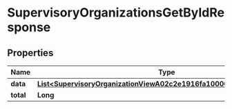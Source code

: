 

# SupervisoryOrganizationsGetByIdResponse


## Properties

| Name | Type | Description | Notes |
|------------ | ------------- | ------------- | -------------|
|**data** | [**List&lt;SupervisoryOrganizationViewA02c2e1916fa100009e137235f1f0018&gt;**](SupervisoryOrganizationViewA02c2e1916fa100009e137235f1f0018.md) |  |  [optional] |
|**total** | **Long** |  |  [optional] |



